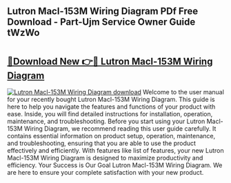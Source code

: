 ## Lutron Macl-153M Wiring Diagram PDf Free Download - Part-Ujm Service Owner Guide tWzWo

# <h2><a href="http://dfk4vs.blite.top/?on=Lutron+Macl-153M+Wiring+Diagram">🔗Download New 👉🔴 Lutron Macl-153M Wiring Diagram</a></h2>

[![Lutron Macl-153M Wiring Diagram download](https://i.imgur.com/lujVjoI.png)](http://dfk4vs.blite.top/?on=Lutron+Macl-153M+Wiring+Diagram)
Welcome to the user manual for your recently bought Lutron Macl-153M Wiring Diagram. This guide is here to help you navigate the features and functions of your product with ease. Inside, you will find detailed instructions for installation, operation, maintenance, and troubleshooting. Before you start using your Lutron Macl-153M Wiring Diagram, we recommend reading this user guide carefully. It contains essential information on product setup, operation, maintenance, and troubleshooting, ensuring that you are able to use the product effectively and efficiently. With features like list of features, your new Lutron Macl-153M Wiring Diagram is designed to maximize productivity and efficiency. Your Success is Our Goal Lutron Macl-153M Wiring Diagram. We are here to ensure your complete satisfaction with your new product.
